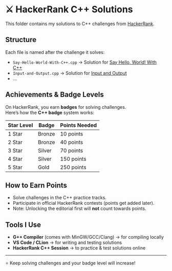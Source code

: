 # ⚔️ HackerRank C++ Solutions

This folder contains my solutions to C++ challenges from [HackerRank](https://www.hackerrank.com/domains/cpp?filters%5Bstatus%5D%5B%5D=unsolved&badge_type=cpp).

## Structure
Each file is named after the challenge it solves:
- `Say-Hello-World-With-C++.cpp` → Solution for [Say Hello, World! With C++](https://www.hackerrank.com/challenges/cpp-hello-world/problem?isFullScreen=true)
- `Input-and-Output.cpp` → Solution for [Input and Output](https://www.hackerrank.com/challenges/cpp-input-and-output/problem?isFullScreen=true)
- ...

## Achievements & Badge Levels
On HackerRank, you earn **badges** for solving challenges.  
Here’s how the **C++ badge** system works:

| Star Level   | Badge   | Points Needed |
|--------------|---------|---------------|
| 1 Star       | Bronze  | 10 points     |
| 2 Star       | Bronze  | 40 points     |
| 3 Star       | Silver  | 70 points     |
| 4 Star       | Silver  | 150 points    |
| 5 Star       | Gold    | 250 points    |

## How to Earn Points
- Solve challenges in the C++ practice tracks.
- Participate in official HackerRank contests (points get added later).
- Note: Unlocking the editorial first will **not** count towards points.

## Tools I Use
- **G++ Compiler** (comes with MinGW/GCC/Clang) → for compiling locally
- **VS Code / CLion** → for writing and testing solutions
- **HackerRank C++ Session** → to practice & test solutions online

---
⭐ Keep solving challenges and your badge level will increase!
